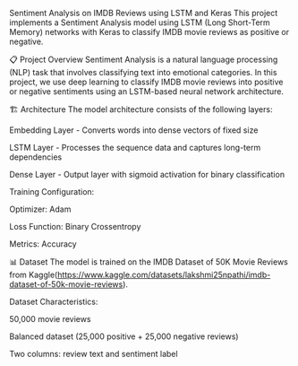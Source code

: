 Sentiment Analysis on IMDB Reviews using LSTM and Keras
This project implements a Sentiment Analysis model using LSTM (Long Short-Term Memory) networks with Keras to classify IMDB movie reviews as positive or negative.

📋 Project Overview
Sentiment Analysis is a natural language processing (NLP) task that involves classifying text into emotional categories. In this project, we use deep learning to classify IMDB movie reviews into positive or negative sentiments using an LSTM-based neural network architecture.

🏗️ Architecture
The model architecture consists of the following layers:

Embedding Layer - Converts words into dense vectors of fixed size

LSTM Layer - Processes the sequence data and captures long-term dependencies

Dense Layer - Output layer with sigmoid activation for binary classification

Training Configuration:

Optimizer: Adam

Loss Function: Binary Crossentropy

Metrics: Accuracy

📊 Dataset
The model is trained on the IMDB Dataset of 50K Movie Reviews from Kaggle(https://www.kaggle.com/datasets/lakshmi25npathi/imdb-dataset-of-50k-movie-reviews).

Dataset Characteristics:

50,000 movie reviews

Balanced dataset (25,000 positive + 25,000 negative reviews)

Two columns: review text and sentiment label
